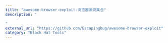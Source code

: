 ```yaml
---
title: "awesome-browser-exploit-浏览器漏洞集合"
description: "

"
external_url: "https://github.com/Escapingbug/awesome-browser-exploit"
category: "Black Hat Tools"
---
```

